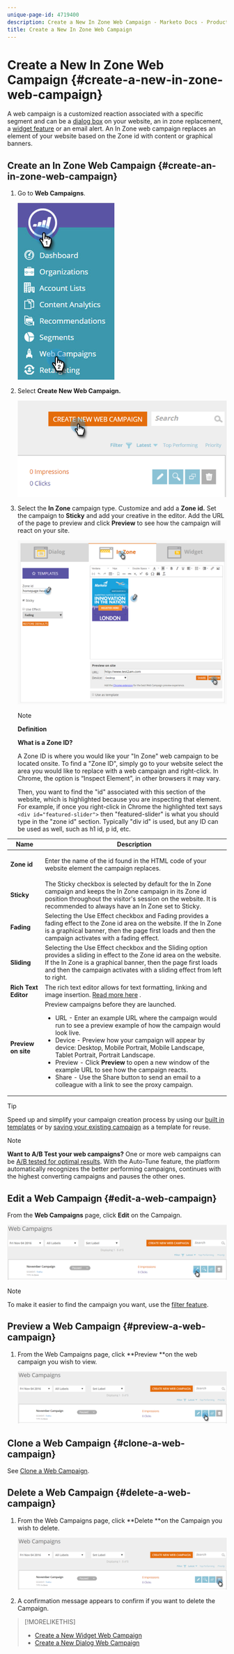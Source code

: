 ```yaml
---
unique-page-id: 4719400
description: Create a New In Zone Web Campaign - Marketo Docs - Product Documentation
title: Create a New In Zone Web Campaign
---
```


# Create a New In Zone Web Campaign {#create-a-new-in-zone-web-campaign}

A web campaign is a customized reaction associated with a specific segment and can be a [dialog box](create-a-new-dialog-web-campaign.md) on your website, an in zone replacement, a [widget feature](create-a-new-widget-web-campaign.md) or an email alert. An In Zone web campaign replaces an element of your website based on the Zone id with content or graphical banners. 

## Create an In Zone Web Campaign {#create-an-in-zone-web-campaign}

1. Go to **Web Campaigns**.

   ![](assets/image2016-8-18-15-3a54-3a21.png)

1. Select **Create New Web Campaign.**

   ![](assets/create-new-web-campaign-hand.png)

1. Select the **In Zone** campaign type. Customize and add a **Zone id.** Set the campaign to **Sticky** and add your creative in the editor. Add the URL of the page to preview and click **Preview** to see how the campaign will react on your site.

   ![](assets/new-3-1.png)

   >[!NOTE]
   >
   >**Definition**
   >
   >
   >**What is a Zone ID?**
   >
   >
   >A Zone ID is where you would like your "In Zone" web campaign to be located onsite. To find a "Zone ID", simply go to your website select the area you would like to replace with a web campaign and right-click. In Chrome, the option is “Inspect Element”, in other browsers it may vary.
   >
   >
   >Then, you want to find the "id" associated with this section of the website, which is highlighted because you are inspecting that element. For example, if once you right-click in Chrome the highlighted text says `<div id="featured-slider">` then "featured-slider" is what you should type in the "zone id" section. Typically "div id" is used, but any ID can be used as well, such as h1 id, p id, etc.

<table> 
 <thead> 
  <tr> 
   <th colspan="1" rowspan="1">Name</th> 
   <th colspan="1" rowspan="1">Description</th> 
  </tr> 
 </thead> 
 <tbody> 
  <tr> 
   <td colspan="1" rowspan="1"><strong> Zone id </strong></td> 
   <td colspan="1" rowspan="1"><p>Enter the name of the id found in the HTML code of your website element the campaign replaces.</p></td> 
  </tr> 
  <tr> 
   <td colspan="1" rowspan="1"><p><strong> Sticky </strong></p></td> 
   <td colspan="1" rowspan="1">The Sticky checkbox is selected by default for the In Zone campaign and keeps the In Zone campaign in its Zone id position throughout the visitor's session on the website. It is recommended to always have an In Zone set to Sticky.</td> 
  </tr> 
  <tr> 
   <td colspan="1" rowspan="1"><p><strong> Fading</strong> </p></td> 
   <td colspan="1" rowspan="1">Selecting the Use Effect checkbox and Fading provides a fading effect to the Zone id area on the website. If the In Zone is a graphical banner, then the page first loads and then the campaign activates with a fading effect.</td> 
  </tr> 
  <tr> 
   <td colspan="1"><strong>Sliding</strong></td> 
   <td colspan="1">Selecting the Use Effect checkbox and the Sliding option provides a sliding in effect to the Zone id area on the website. If the In Zone is a graphical banner, then the page first loads and then the campaign activates with a sliding effect from left to right.</td> 
  </tr> 
  <tr> 
   <td colspan="1"><strong> Rich Text Editor  </strong></td> 
   <td colspan="1">The rich text editor allows for text formatting, linking and image insertion. <a href="using-the-web-personalization-rich-text-editor.md">Read more here</a> .</td> 
  </tr> 
  <tr> 
   <td colspan="1"><strong> Preview on site   </strong></td> 
   <td colspan="1">Preview campaigns before they are launched. <br> 
    <ul> 
     <li> URL  - Enter an example URL where the campaign would run to see a preview example of how the campaign would look live.</li> 
     <li>Device - Preview how your campaign will appear by device: Desktop, Mobile Portrait, Mobile Landscape, Tablet Portrait, Portrait Landscape.</li> 
     <li> Preview - Click <strong>Preview</strong> to open a new window of the example URL to see how the campaign reacts.</li> 
     <li> Share - Use the Share button to send an email to a colleague with a link to see the proxy campaign.</li> 
    </ul></td> 
  </tr> 
 </tbody> 
</table>

>[!TIP]
>
>Speed up and simplify your campaign creation process by using our [built in templates](../../../product-docs/web-personalization/using-templates/using-templates-to-create-web-campaigns.md) or by [saving your existing campaign](../../../product-docs/web-personalization/using-templates/using-templates-to-create-web-campaigns.md) as a template for reuse.

>[!NOTE]
>
>**Want to A/B Test your web campaigns?** One or more web campaigns can be [A/B tested for optimal results](ab-test-your-web-campaign.md). With the Auto-Tune feature, the platform automatically recognizes the better performing campaigns, continues with the highest converting campaigns and pauses the other ones.

## Edit a Web Campaign {#edit-a-web-campaign}

From the **Web Campaigns** page, click **Edit** on the Campaign.

![](assets/in-zone-web-campaign-edit.png)

>[!NOTE]
>
>To make it easier to find the campaign you want, use the [filter feature](filter-web-campaigns.md).

## Preview a Web Campaign {#preview-a-web-campaign}

1. From the Web Campaigns page, click **Preview **on the web campaign you wish to view.

   ![](assets/in-zone-web-campaign-preview.png)

## Clone a Web Campaign {#clone-a-web-campaign}

   See [Clone a Web Campaign](clone-a-web-campaign.md).

## Delete a Web Campaign {#delete-a-web-campaign}

1. From the Web Campaigns page, click **Delete **on the Campaign you wish to delete.

   ![](assets/in-zone-web-campaign-delete.png)

1. A confirmation message appears to confirm if you want to delete the Campaign.

>[!MORELIKETHIS]
>
>* [Create a New Widget Web Campaign](create-a-new-widget-web-campaign.md)
>* [Create a New Dialog Web Campaign](create-a-new-dialog-web-campaign.md)
